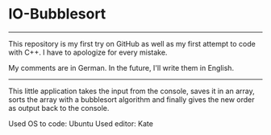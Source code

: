 # IO-Bubblesort

_____________________________________________________________________________________________________________________________
This repository is my first try on GitHub as well as my first attempt to code with C++. I have to apologize for every mistake.

My comments are in German. In the future, I'll write them in English.
_____________________________________________________________________________________________________________________________

This little application takes the input from the console, saves it in an array, sorts the array with a bubblesort algorithm and finally gives the new order as output back to the console.

Used OS to code: Ubuntu
Used editor: Kate
